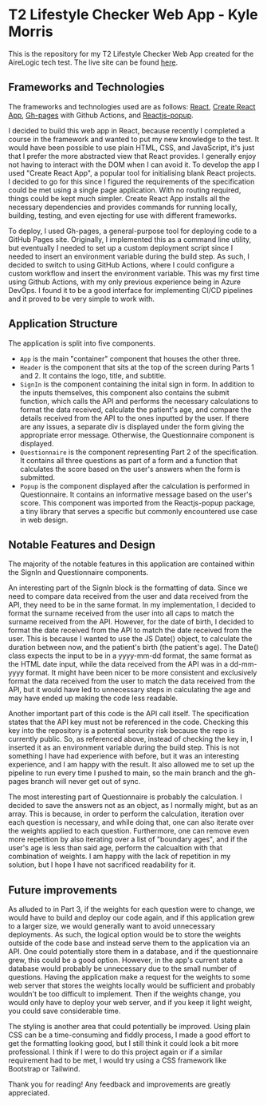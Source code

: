 # T2 Lifestyle Checker Web App - Kyle Morris

This is the repository for my T2 Lifestyle Checker Web App created for the AireLogic tech test. The live site can be found [here](https://Crypto84.github.io/t2-lifestyle-checker).

## Frameworks and Technologies

The frameworks and technologies used are as follows: [React](https://react.dev/), [Create React App](https://github.com/facebook/create-react-app), [Gh-pages](https://github.com/tschaub/gh-pages) with Github Actions, and [Reactjs-popup](https://github.com/yjose/reactjs-popup).

I decided to build this web app in React, because recently I completed a course in the framework and wanted to put my new knowledge to the test. It would have been possible to use plain HTML, CSS, and JavaScript, it's just that I prefer the more abstracted view that React provides. I generally enjoy not having to interact with the DOM when I can avoid it. To develop the app I used "Create React App", a popular tool for initialising blank React projects. I decided to go for this since I figured the requirements of the specification could be met using a single page application. With no routing required, things could be kept much simpler. Create React App installs all the necessary dependencies and provides commands for running locally, building, testing, and even ejecting for use with different frameworks.

To deploy, I used Gh-pages, a general-purpose tool for deploying code to a GitHub Pages site. Originally, I implemented this as a command line utility, but eventually I needed to set up a custom deployment script since I needed to insert an environment variable during the build step. As such, I decided to switch to using GitHub Actions, where I could configure a custom workflow and insert the environment variable. This was my first time using Github Actions, with my only previous experience being in Azure DevOps. I found it to be a good interface for implementing CI/CD pipelines and it proved to be very simple to work with.

## Application Structure

The application is split into five components.

- `App` is the main "container" component that houses the other three.
- `Header` is the component that sits at the top of the screen during Parts 1 and 2. It contains the logo, title, and subtitle.
- `SignIn` is the component containing the inital sign in form. In addition to the inputs themselves, this component also contains the submit function, which calls the API and performs the necessary calculations to format the data received, calculate the patient's age, and compare the details received from the API to the ones inputted by the user. If there are any issues, a separate div is displayed under the form giving the appropriate error message. Otherwise, the Questionnaire component is displayed.
- `Questionnaire` is the component representing Part 2 of the specification. It contains all three questions as part of a form and a function that calculates the score based on the user's answers when the form is submitted.
- `Popup` is the component displayed after the calculation is performed in Questionnaire. It contains an informative message based on the user's score. This component was imported from the Reactjs-popup package, a tiny library that serves a specific but commonly encountered use case in web design.

## Notable Features and Design

The majority of the notable features in this application are contained within the SignIn and Questionnaire components.

An interesting part of the SignIn block is the formatting of data. Since we need to compare data received from the user and data received from the API, they need to be in the same format. In my implementation, I decided to format the surname received from the user into all caps to match the surname received from the API. However, for the date of birth, I decided to format the date received from the API to match the date received from the user. This is because I wanted to use the JS Date() object, to calculate the duration between now, and the patient's birth (the patient's age). The Date() class expects the input to be in a yyyy-mm-dd format, the same format as the HTML date input, while the data received from the API was in a dd-mm-yyyy format. It might have been nicer to be more consistent and exclusively format the data received from the user to match the data received from the API, but it would have led to unnecessary steps in calculating the age and may have ended up making the code less readable.

Another important part of this code is the API call itself. The specification states that the API key must not be referenced in the code. Checking this key into the repository is a potential security risk because the repo is currently public. So, as referenced above, instead of checking the key in, I inserted it as an environment variable during the build step. This is not something I have had experience with before, but it was an interesting experience, and I am happy with the result. It also allowed me to set up the pipeline to run every time I pushed to main, so the main branch and the gh-pages branch will never get out of sync.

The most interesting part of Questionnaire is probably the calculation. I decided to save the answers not as an object, as I normally might, but as an array. This is because, in order to perform the calculation, iteration over each question is necessary, and while doing that, one can also iterate over the weights applied to each question. Furthermore, one can remove even more repetition by also iterating over a list of "boundary ages", and if the user's age is less than said age, perform the calcualtion with that combination of weights. I am happy with the lack of repetition in my solution, but I hope I have not sacrificed readability for it.

## Future improvements

As alluded to in Part 3, if the weights for each question were to change, we would have to build and deploy our code again, and if this application grew to a larger size, we would generally want to avoid unnecessary deployments. As such, the logical option would be to store the weights outside of the code base and instead serve them to the application via an API. One could potentially store them in a database, and if the questionnaire grew, this could be a good option. However, in the app's current state a database would probably be unnecessary due to the small number of questions. Having the application make a request for the weights to some web server that stores the weights locally would be sufficient and probably wouldn't be too difficult to implement. Then if the weights change, you would only have to deploy your web server, and if you keep it light weight, you could save considerable time.

The styling is another area that could potentially be improved. Using plain CSS can be a time-consuming and fiddly process, I made a good effort to get the formatting looking good, but I still think it could look a bit more professional. I think if I were to do this project again or if a similar requirement had to be met, I would try using a CSS framework like Bootstrap or Tailwind.

Thank you for reading! Any feedback and improvements are greatly appreciated.
